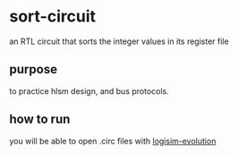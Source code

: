 # sort-circuit
an RTL circuit that sorts the integer values in its register file
## purpose
to practice hlsm design, and bus protocols.
## how to run
you will be able to open .circ files with [logisim-evolution](https://github.com/logisim-evolution/logisim-evolution/releases)
